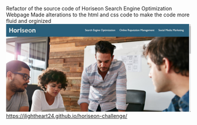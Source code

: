 Refactor of the source code of Horiseon Search Engine Optimization Webpage
Made alterations to the html and css code to make the code more fluid and orginized
![Image](./assets/images/screenshot.jpg?raw=true "Screenshot of Webpage")
https://jlightheart24.github.io/horiseon-challenge/